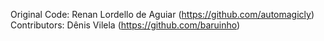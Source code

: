 Original Code: Renan Lordello de Aguiar (https://github.com/automagicly)
Contributors: Dênis Vilela (https://github.com/baruinho)

